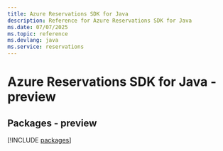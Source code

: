 ```yaml
---
title: Azure Reservations SDK for Java
description: Reference for Azure Reservations SDK for Java
ms.date: 07/07/2025
ms.topic: reference
ms.devlang: java
ms.service: reservations
---
```

# Azure Reservations SDK for Java - preview
## Packages - preview
[!INCLUDE [packages](reservations-index.md)]